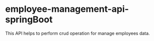# employee-management-api-springBoot

This API helps to perform crud operation for manage employees data.
